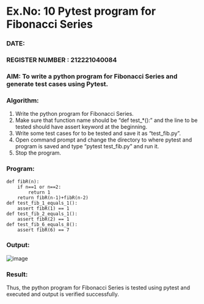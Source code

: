 # Ex.No: 10  Pytest program for Fibonacci Series

### DATE:                                                                            
### REGISTER NUMBER : 212221040084
### AIM: To write a python program for Fibonacci Series and generate test cases using Pytest. 

### Algorithm:

1. Write the python program for Fibonacci Series. 
2. Make sure that function name should be “def test_*():” and the line to be tested 
should have assert keyword at the beginning. 
3. Write some test cases for to be tested and save it as “test_fib.py”. 
4. Open command prompt and change the directory to where pytest and program is 
saved and type “pytest test_fib.py” and run it. 
5. Stop the program.

### Program:
```
def fibR(n): 
	if n==1 or n==2: 
		return 1 
	return fibR(n-1)+fibR(n-2) 
def test_fib_1_equals_1(): 
	assert fibR(1) == 1 
def test_fib_2_equals_1(): 
	assert fibR(2) == 1 
def test_fib_6_equals_8(): 
	assert fibR(6) == 7 
```
### Output:
![image](https://github.com/user-attachments/assets/4ef62fa7-5612-435d-85b8-bd132e4c1fcb)

### Result:
Thus, the python program for Fibonacci Series is tested using pytest and executed and output is verified successfully.



